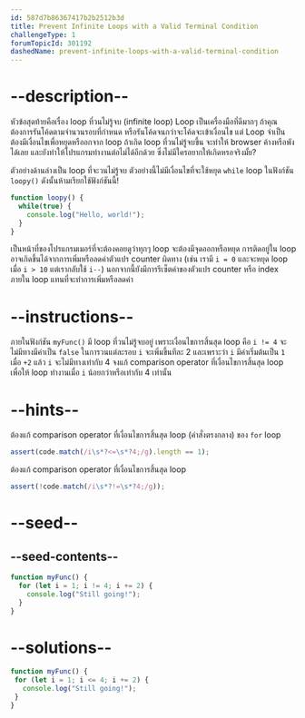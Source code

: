 ```yaml
---
id: 587d7b86367417b2b2512b3d
title: Prevent Infinite Loops with a Valid Terminal Condition
challengeType: 1
forumTopicId: 301192
dashedName: prevent-infinite-loops-with-a-valid-terminal-condition
---
```


# --description--

หัวข้อสุดท้ายคือเรื่อง loop ที่วนไม่รู้จบ (infinite loop) 
Loop เป็นเครื่องมือที่ดีมากๆ ถ้าคุณต้องการรันโค้ดตามจำนวนรอบที่กำหนด หรือรันโค้ดจนกว่าจะโค้ดจะเข้าเงื่อนไข แต่ Loop จำเป็นต้องมีเงื่อนไขเพื่อหยุดหรืออกจาก loop 
ถ้าเกิด loop ที่วนไม่รู้จบขึ้น จะทำให้ browser ค้างหรือพังได้เลย และยังทำให้โปรแกรมทำงานต่อไม่ได้อีกด้วย ซึ่งไม่มีใครอยากให้เกิดหรอจริงมั้ย?

ตัวอย่างด้านล่างเป็น loop ที่จะวนไม่รู้จบ ตัวอย่างนี้ไม่มีเงื่อนไขที่จะใช้หยุด `while` loop ในฟังก์ชัน `loopy()` ดังนั้นห้ามเรียกใช้ฟังก์ชันนี้!

```js
function loopy() {
  while(true) {
    console.log("Hello, world!");
  }
}
```

เป็นหน้าที่ของโปรแกรมเมอร์ที่จะต้องคอยดูว่าทุกๆ loop จะต้องมีจุดออกหรือหยุด
การติดอยู่ใน loop อาจเกิดขึ้นได้จากการเพิ่มหรือลดค่าตัวแปร counter ผิดทาง (เช่น เรามี `i = 0` และจะหยุด loop เมื่อ `i > 10` แต่เรากลับใช้ `i--`) นอกจากนี้ยังมีการรีเซ็ตค่าของตัวแปร counter หรือ index ภายใน loop แทนที่จะทำการเพิ่มหรือลดค่า


# --instructions--

ภายในฟังก์ชัน `myFunc()` มี loop ที่วนไม่รู้จบอยู่ เพราะเงื่อนไขการสิ้นสุด loop คือ `i != 4` จะไม่มีทางมีค่าเป็น `false` 
ในการวนแต่ละรอบ `i` จะเพิ่มขึ้นทีละ 2 และเพราะว่า `i` มีค่าเริ่มต้นเป็น `1` เมื่อ `+2` แล้ว `i` จะไม่มีทางเท่ากับ 4 
จงแก้ comparison operator ที่เงื่อนไขการสิ้นสุด loop เพื่อให้ loop ทำงานเมื่อ `i` น้อยกว่าหรือเท่ากับ 4 เท่านั้น

# --hints--

ต้องแก้ comparison operator ที่เงื่อนไขการสิ้นสุด loop (คำสั่งตรงกลาง) ของ `for` loop

```js
assert(code.match(/i\s*?<=\s*?4;/g).length == 1);
```

ต้องแก้ comparison operator ที่เงื่อนไขการสิ้นสุด loop

```js
assert(!code.match(/i\s*?!=\s*?4;/g));
```

# --seed--

## --seed-contents--

```js
function myFunc() {
  for (let i = 1; i != 4; i += 2) {
    console.log("Still going!");
  }
}
```

# --solutions--

```js
function myFunc() {
 for (let i = 1; i <= 4; i += 2) {
   console.log("Still going!");
 }
}
```
